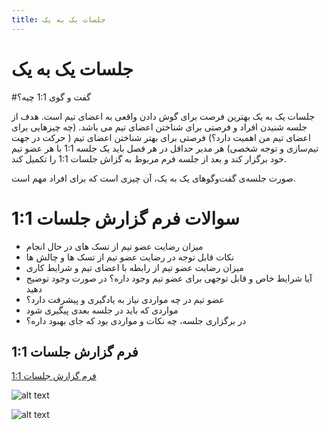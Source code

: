 ```yaml
---
title: جلسات یک به یک
---
```

# جلسات یک به یک

<p>
#گفت و گوی 1:1 چیه؟

جلسات یک به یک بهترین فرصت برای گوش دادن واقعی به اعضای تیم است. هدف از جلسه شنیدن افراد و فرصتی برای شناختن اعضای تیم می باشد. (چه چیزهایی برای اعضای تیم من اهمیت دارد؟)
فرصتی برای بهتر شناختن اعضای تیم ( حرکت در جهت تیم‌سازی و توجه شخصی)
هر مدیر حداقل در هر فصل باید یک جلسه 1:1 با هر عضو تیم خود برگزار کند و بعد از جلسه فرم مربوط به گزاش جلسات 1:1 را تکمیل کند.

صورت جلسه‌ی گفت‌وگو‌های یک به یک، آن چیزی است که برای افراد مهم است. 


</p>

# سوالات فرم گزارش جلسات 1:1
<p>

* میزان رضایت عضو تیم از تسک های در حال انجام 
* نکات قابل توجه در رضایت عضو تیم از تسک ها و چالش ها
* میزان رضایت عضو تیم از رابطه با اعضای تیم و شرایط کاری
* آیا شرایط خاص و قابل توجهی برای عضو تیم وجود داره؟ در صورت وجود توضیح دهید
* عضو تیم در چه مواردی نیاز به یادگیری و پیشرفت دارد؟
* مواردی که باید در جلسه بعدی پیگیری شود
* در برگزاری جلسه، چه نکات و مواردی بود که جای بهبود داره؟

</p>


## فرم گزارش جلسات 1:1

<p>

  [فرم گزارش جلسات 1:1](https://survey.porsline.ir/s/wW348Huw)
  
</p>

![alt text](/../HR-Handbook/static/img/Soft%20Skill%20Development%20-%201By1%20-%20Slide%2016.jpg "Meeting Order")

![alt text](/../HR-Handbook/static/img/Soft%20Skill%20Development%20-%201By1%20-%20Slide%2018.jpg "Meeting Titles")